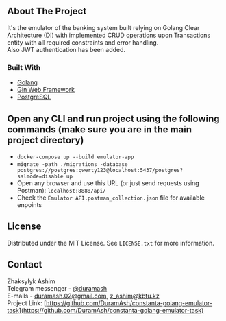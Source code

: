 ## About The Project






It's the emulator of the banking system built relying on Golang Clear Architecture (DI) with implemented CRUD operations upon Transactions entity with all required constraints and error handling.
<br>
Also JWT authentication has been added.

### Built With
* [Golang](https://go.dev/)
* [Gin Web Framework](https://gin-gonic.com/)
* [PostgreSQL](https://www.postgresql.org/)

## Open any CLI and run project using the following commands (make sure you are in the main project directory)
* `docker-compose up --build emulator-app`
* `migrate -path ./migrations -database postgres://postgres:qwerty123@localhost:5437/postgres?sslmode=disable up`
* Open any browser and use this URL (or just send requests using Postman):
`localhost:8888/api/`
* Check the `Emulator API.postman_collection.json` file for available enpoints

## License
Distributed under the MIT License. See `LICENSE.txt` for more information.

## Contact
Zhaksylyk Ashim
<br>
Telegram messenger - [@duramash](https://t.me/duramash)
<br>
E-mails - duramash.02@gmail.com, z_ashim@kbtu.kz
<br>
Project Link: [https://github.com/DuramAsh/constanta-golang-emulator-task](https://github.com/DuramAsh/constanta-golang-emulator-task)

